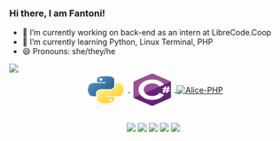 ### Hi there, I am Fantoni!

- 🔭 I’m currently working on back-end as an intern at LibreCode.Coop
- 🌱 I’m currently learning Python, Linux Terminal, PHP
- 😄 Pronouns: she/they/he

<div align="center">
  <a href="https://github.com/fantonialice">
  <img align="left" height="180em" src="https://github-readme-stats.vercel.app/api?username=fantonialice&show_icons=true&theme=dracula&include_all_commits=true&count_private=true"/>
  
  <div style="display: inline_block"><br>
  <img align="center" alt="Alice-Python" height="60" width="80" src="https://raw.githubusercontent.com/devicons/devicon/master/icons/python/python-original.svg">
  <img align="center" alt="Alice-Csharp" height="60" width="80" src="https://raw.githubusercontent.com/devicons/devicon/master/icons/csharp/csharp-original.svg">
    <img align="center" alt="Alice-PHP" height="60" width="80" src="https://cdn.jsdelivr.net/gh/devicons/devicon/icons/php/php-plain.svg">
</div>
  
  ##
  
  <div>
 
  <a href="https://www.instagram.com/itsalicefantoni/" target="_blank"><img src="https://img.shields.io/badge/-Instagram-%23E4405F?style=for-the-badge&logo=instagram&logoColor=white" target="_blank"></a>
 <a href="https://discord.gg/wagxzStdcR" target="_blank"><img src="https://img.shields.io/badge/Discord-7289DA?style=for-the-badge&logo=discord&logoColor=white" target="_blank"></a> 
  <a href = "mailto:fantonicontato@gmail.com"><img src="https://img.shields.io/badge/-Gmail-%23333?style=for-the-badge&logo=gmail&logoColor=white" target="_blank"></a>
  <a href="https://www.linkedin.com/in/alice-fantoni-6720691b4/" target="_blank"><img src="https://img.shields.io/badge/-LinkedIn-%230077B5?style=for-the-badge&logo=linkedin&logoColor=white" target="_blank"></a> 
  <a href="https://replit.com/@fantoni011" target="_blank"><img src="https://img.shields.io/badge/replit-667881?style=for-the-badge&logo=replit&logoColor=white" target="_blank"></a> 
 
  </div>
